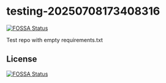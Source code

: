 # testing-20250708173408316
[![FOSSA Status](https://app.fossa.com/api/projects/git%2Bgithub.com%2Fkirogum%2Ftesting-20250708173408316.svg?type=shield)](https://app.fossa.com/projects/git%2Bgithub.com%2Fkirogum%2Ftesting-20250708173408316?ref=badge_shield)

Test repo with empty requirements.txt


## License
[![FOSSA Status](https://app.fossa.com/api/projects/git%2Bgithub.com%2Fkirogum%2Ftesting-20250708173408316.svg?type=large)](https://app.fossa.com/projects/git%2Bgithub.com%2Fkirogum%2Ftesting-20250708173408316?ref=badge_large)